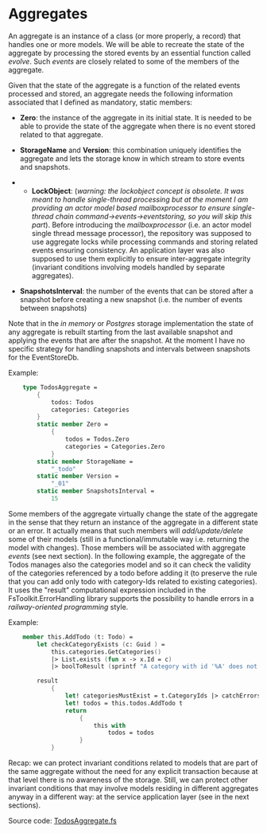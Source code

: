 # Aggregates

An aggregate is an instance of a class (or more properly, a record) that handles one or more models. We will be able to recreate the state of the aggregate by processing the stored events by an essential function called _evolve_. Such _events_ are closely related to some of the members of the aggregate. 

Given that the state of the aggregate is a function of the related events processed and stored, an aggregate needs the following information associated that I defined as mandatory, static members:

- __Zero__: the instance of the aggregate in its initial state. 
It is needed to be able to provide the state of the aggregate when there is no event stored related to that aggregate.
- __StorageName__ and  __Version__: this combination uniquely identifies the aggregate and lets the storage know in which stream to store events and snapshots.

- - __LockObject__: (_warning: the lockobject concept is obsolete. It was meant to handle single-thread processing but at the moment I am providing an actor model based mailboxprocessor to ensure single-thread chain command->events->eventstoring, so you will skip this part_). Before introducing the _mailboxprocessor_ (i.e. an actor model single thread message processor), the repository was supposed to use aggregate locks while processing commands and storing related events ensuring consistency. An application layer was also supposed to use them explicitly to ensure inter-aggregate integrity (invariant conditions involving models handled by separate aggregates).
- __SnapshotsInterval__: the number of the events that can be stored after a snapshot before creating a new snapshot (i.e. the number of events between snapshots)

Note that in the _in memory_ or _Postgres_ storage implementation the state of any aggregate is rebuilt starting from the last available snapshot and applying the events that are after the snapshot.
At the moment I have no specific strategy for handling snapshots and intervals between snapshots for the EventStoreDb. 

Example:
```FSharp
    type TodosAggregate =
        {
            todos: Todos
            categories: Categories
        }
        static member Zero =
            {
                todos = Todos.Zero
                categories = Categories.Zero
            }
        static member StorageName =
            "_todo"
        static member Version =
            "_01"
        static member SnapshotsInterval =
            15
```

Some members of the aggregate virtually change the state of the aggregate in the sense that they return an instance of the aggregate in a different state or an error. It actually means that such members will _add/update/delete_  some of their models (still in a functional/immutable way i.e. returning the model with changes). Those members will be associated with aggregate _events_ (see next section).
In the following example, the aggregate of the Todos manages also the categories model and so it can check the validity of the categories referenced by a todo before adding it (to preserve the rule that you can add only todo with category-Ids related to existing categories).
It uses the "result" computational expression included in the FsToolkit.ErrorHandling library supports the possibility to handle errors in a _railway-oriented programming_ style.

Example:
```FSharp
    member this.AddTodo (t: Todo) =
        let checkCategoryExists (c: Guid ) =
            this.categories.GetCategories() 
            |> List.exists (fun x -> x.Id = c) 
            |> boolToResult (sprintf "A category with id '%A' does not exist" c)

        result
            {
                let! categoriesMustExist = t.CategoryIds |> catchErrors checkCategoryExists
                let! todos = this.todos.AddTodo t
                return 
                    {
                        this with
                            todos = todos
                    }
            }
```
Recap: we can protect invariant conditions related to models that are part of the same aggregate without the need for any explicit transaction because at that level there is no awareness of the storage. Still, we can protect other invariant conditions that may involve models residing in different aggregates anyway in a different way:  at the service application layer (see in the next sections).

Source code: [TodosAggregate.fs](https://github.com/tonyx/Sharpino/blob/main/Sharpino.Sample/aggregates/Todos/Aggregate.fs)
